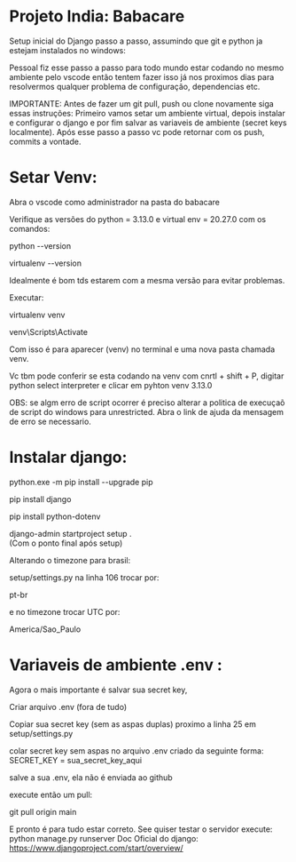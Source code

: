 # Projeto India: Babacare


Setup inicial do Django passo a passo, assumindo que git e python ja estejam instalados no windows: 

Pessoal fiz esse passo a passo para todo mundo estar codando no mesmo ambiente pelo vscode então tentem fazer isso já nos proximos dias
para resolvermos qualquer problema de configuração, dependencias etc.

IMPORTANTE: Antes de fazer um git pull, push ou clone novamente siga essas instruções:
Primeiro vamos setar um ambiente virtual, depois instalar e configurar o django e por fim salvar as variaveis de ambiente
(secret keys localmente). Após esse passo a passo vc pode retornar com os push, commits a vontade.  

# Setar Venv:

Abra o vscode como administrador na pasta do babacare

Verifique as versões do python = 3.13.0 e virtual env = 20.27.0 com os comandos:

python --version

virtualenv --version

Idealmente é bom tds estarem com a mesma versão para evitar problemas. 

Executar:

virtualenv venv

venv\Scripts\Activate

Com isso é para aparecer (venv) no terminal e uma nova pasta chamada venv. 

Vc tbm pode conferir se esta  codando na venv com cnrtl + shift + P, digitar python select interpreter e clicar em pyhton venv 3.13.0

OBS: se algm erro de script ocorrer é preciso alterar a politica de execuçaõ de script do windows para unrestricted. Abra o link de ajuda da mensagem de erro se necessario. 

# Instalar django: 

python.exe -m pip install --upgrade pip

pip install django 

pip install python-dotenv

django-admin startproject setup .  
(Com o ponto final após setup)

Alterando o timezone para brasil:

setup/settings.py na linha 106 trocar por: 

pt-br

e no timezone trocar UTC por:

America/Sao_Paulo


# Variaveis de ambiente .env :

Agora o mais importante é salvar sua secret key,

Criar arquivo .env (fora de tudo)

Copiar sua secret key (sem as aspas duplas) proximo a linha 25 em setup/settings.py

colar secret key sem aspas no arquivo .env criado da seguinte forma: SECRET_KEY = sua_secret_key_aqui

salve a sua .env, ela não é enviada ao github

execute então um pull:

git pull origin main

E pronto é para tudo estar correto.
See quiser testar o servidor execute: python manage.py runserver
Doc Oficial do django: https://www.djangoproject.com/start/overview/